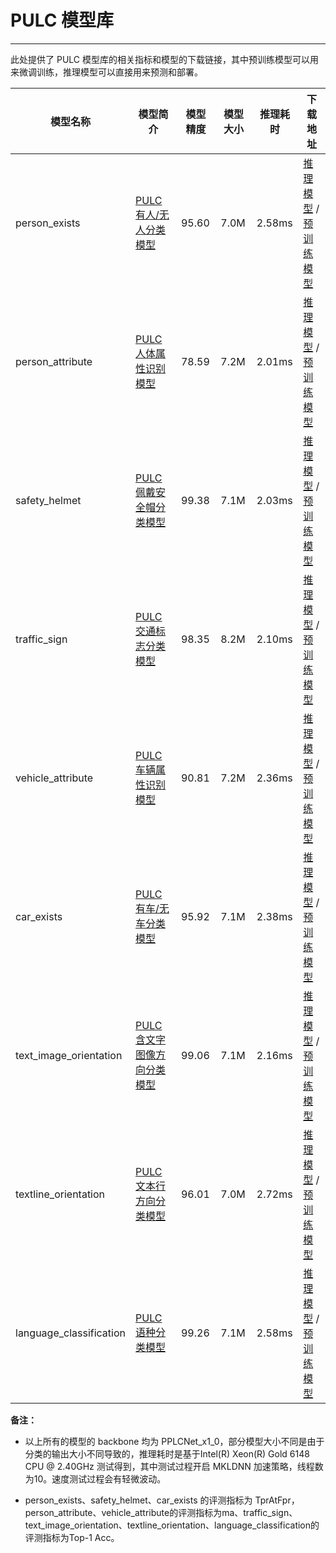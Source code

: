 # PULC 模型库

------

此处提供了 PULC 模型库的相关指标和模型的下载链接，其中预训练模型可以用来微调训练，推理模型可以直接用来预测和部署。


|模型名称|模型简介|模型精度 |模型大小|推理耗时|下载地址|
| --- | --- | --- | --- | --- | --- |
| person_exists |[PULC有人/无人分类模型](PULC_person_exists.md)| 95.60 |7.0M|2.58ms|[推理模型](https://paddleclas.bj.bcebos.com/models/PULC/inference/person_exists_infer.tar) / [预训练模型](https://paddleclas.bj.bcebos.com/models/PULC/pretrained/person_exists_pretrained.pdparams)|
| person_attribute |[PULC人体属性识别模型](PULC_person_attribute.md)| 78.59 |7.2M|2.01ms|[推理模型](https://paddleclas.bj.bcebos.com/models/PULC/inference/person_attribute_infer.tar) / [预训练模型](https://paddleclas.bj.bcebos.com/models/PULC/pretrained/person_attribute_pretrained.pdparams)|
| safety_helmet |[PULC佩戴安全帽分类模型](PULC_safety_helmet.md)| 99.38 |7.1M|2.03ms|[推理模型](https://paddleclas.bj.bcebos.com/models/PULC/inference/safety_helmet_infer.tar) / [预训练模型](https://paddleclas.bj.bcebos.com/models/PULC/pretrained/safety_helmet_pretrained.pdparams)|
| traffic_sign |[PULC交通标志分类模型](PULC_traffic_sign.md)| 98.35 |8.2M|2.10ms|[推理模型](https://paddleclas.bj.bcebos.com/models/PULC/inference/traffic_sign_infer.tar) / [预训练模型](https://paddleclas.bj.bcebos.com/models/PULC/pretrained/traffic_sign_pretrained.pdparams)|
| vehicle_attribute |[PULC车辆属性识别模型](PULC_vehicle_attribute.md)| 90.81 |7.2M|2.36ms|[推理模型](https://paddleclas.bj.bcebos.com/models/PULC/inference/vehicle_attribute_infer.tar) / [预训练模型](https://paddleclas.bj.bcebos.com/models/PULC/pretrained/vehicle_attribute_pretrained.pdparams)|
| car_exists |[PULC有车/无车分类模型](PULC_car_exists.md) | 95.92 | 7.1M | 2.38ms |[推理模型](https://paddleclas.bj.bcebos.com/models/PULC/inference/car_exists_infer.tar) / [预训练模型](https://paddleclas.bj.bcebos.com/models/PULC/pretrained/car_exists_pretrained.pdparams)|
| text_image_orientation |[PULC含文字图像方向分类模型](PULC_text_image_orientation.md)| 99.06 | 7.1M | 2.16ms |[推理模型](https://paddleclas.bj.bcebos.com/models/PULC/inference/text_image_orientation_infer.tar) / [预训练模型](https://paddleclas.bj.bcebos.com/models/PULC/pretrained/text_image_orientation_pretrained.pdparams)|
| textline_orientation |[PULC文本行方向分类模型](PULC_textline_orientation.md)| 96.01 |7.0M|2.72ms|[推理模型](https://paddleclas.bj.bcebos.com/models/PULC/inference/textline_orientation_infer.tar) / [预训练模型](https://paddleclas.bj.bcebos.com/models/PULC/pretrained/textline_orientation_pretrained.pdparams)|
| language_classification |[PULC语种分类模型](PULC_language_classification.md)| 99.26 |7.1M|2.58ms|[推理模型](https://paddleclas.bj.bcebos.com/models/PULC/inference/language_classification_infer.tar) / [预训练模型](https://paddleclas.bj.bcebos.com/models/PULC/pretrained/language_classification_pretrained.pdparams)|


**备注：**

* 以上所有的模型的 backbone 均为 PPLCNet_x1_0，部分模型大小不同是由于分类的输出大小不同导致的，推理耗时是基于Intel(R) Xeon(R) Gold 6148 CPU @ 2.40GHz 测试得到，其中测试过程开启 MKLDNN 加速策略，线程数为10。速度测试过程会有轻微波动。

* person_exists、safety_helmet、car_exists 的评测指标为 TprAtFpr，person_attribute、vehicle_attribute的评测指标为ma、traffic_sign、text_image_orientation、textline_orientation、language_classification的评测指标为Top-1 Acc。

